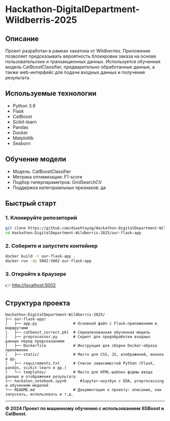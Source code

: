 # Hackathon-DigitalDepartment-Wildberris-2025

## Описание

Проект разработан в рамках хакатона от Wildberries. Приложение позволяет предсказывать вероятность блокировки заказа на основе пользовательских и транзакционных данных. Используется обученная модель CatBoostClassifier, предварительно обработанные данные, а также web-интерфейс для подачи входных данных и получения результата.

## Используемые технологии
- Python 3.9
- Flask
- CatBoost
- Scikit-learn
- Pandas
- Docker
- Matplotlib
- Seaborn

## Обучение модели

- Модель: CatBoostClassifier
- Метрика оптимизации: F1-score
- Подбор гиперпараметров: GridSearchCV
- Поддержка категориальных признаков: да

## Быстрый старт

### 1. Клонируйте репозиторий
```bash
git clone https://github.com/diwshtayng/Hackathon-DigitalDepartment-Wildberris-2025.git
cd Hackathon-DigitalDepartment-Wildberris-2025/our-flask-app
```

### 2. Соберите и запустите контейнер
```bash
docker build -t our-flask-app .
docker run -dp 5002:5002 our-flask-app
```

### 3. Откройте в браузере
👉 [http://localhost:5002](http://localhost:5002)

## Структура проекта
```
Hackathon-DigitalDepartment-Wildberris-2025/
├── our-flask-app/
│   ├── app.py                # Основной файл с Flask-приложением и маршрутами
│   ├── catboost_correct.pkl  # Сериализованная обученная модель
│   ├── preprocessor.py       # Скрипт для предобработки входных данных перед предсказанием
│   ├── Dockerfile            # Инструкция для сборки Docker-образа приложения
│   ├── static/               # Место для CSS, JS, изображений, иконок и др.
│   ├── requirements.txt      # Список зависимостей Python (Flask, pandas, scikit-learn и др.)
│   └── templates/            # Место для HTML-шаблон формы ввода данных и отображения результата
├── hackaton_notebook.ipynb      #Jupyter-ноутбук с EDA, preprocessing и обучением моделей
└── README.md                 # Документация к проекту: описание, как запускать, использовать и т.д.
```

---

**© 2024 Проект по машинному обучению с использованием XGBoost и CatBoost.**
